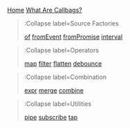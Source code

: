 [Home](/)
[What Are Callbags?](/what-are-callbags)


> :Collapse label=Source Factories
>
> [of](/factory/of)
> [fromEvent](/factory/from-event)
> [fromPromise](/factory/from-promise)
> [interval](/factory/interval)


> :Collapse label=Operators
>
> [map](/operator/map)
> [filter](/operator/filter)
> [flatten](/operator/flatten)
> [debounce](/operator/debounce)


> :Collapse label=Combination
>
> [expr](/combine/expr)
> [merge](/combine/merge)
> [combine](/combine/combine)


> :Collapse label=Utilities
>
> [pipe](/util/pipe)
> [subscribe](/util/subscribe)
> [tap](/util/tap)